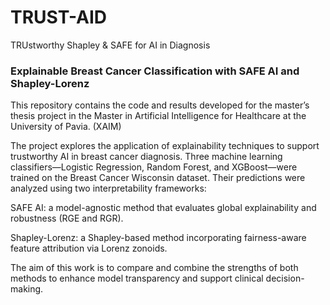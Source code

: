 # TRUST-AID
TRUstworthy Shapley &amp; SAFE for AI in Diagnosis

### Explainable Breast Cancer Classification with SAFE AI and Shapley-Lorenz
This repository contains the code and results developed for the master’s thesis project in the Master in Artificial Intelligence for Healthcare at the University of Pavia. (XAIM)

The project explores the application of explainability techniques to support trustworthy AI in breast cancer diagnosis. Three machine learning classifiers—Logistic Regression, Random Forest, and XGBoost—were trained on the Breast Cancer Wisconsin dataset. Their predictions were analyzed using two interpretability frameworks:

SAFE AI: a model-agnostic method that evaluates global explainability and robustness (RGE and RGR).

Shapley-Lorenz: a Shapley-based method incorporating fairness-aware feature attribution via Lorenz zonoids.

The aim of this work is to compare and combine the strengths of both methods to enhance model transparency and support clinical decision-making.
